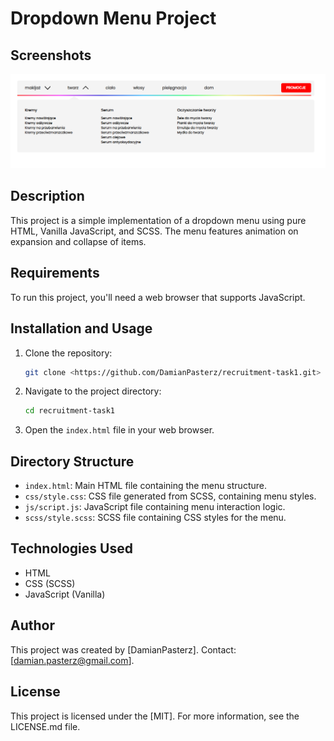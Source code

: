 # Dropdown Menu Project

## Screenshots

![App Screenshot](assets/readme/menu.png)

## Description

This project is a simple implementation of a dropdown menu using pure HTML, Vanilla JavaScript, and SCSS. The menu features animation on expansion and collapse of items.

## Requirements

To run this project, you'll need a web browser that supports JavaScript.

## Installation and Usage

1. Clone the repository:

   ```bash
   git clone <https://github.com/DamianPasterz/recruitment-task1.git>
   ```

2. Navigate to the project directory:

   ```bash
   cd recruitment-task1
   ```

3. Open the `index.html` file in your web browser.

## Directory Structure

- `index.html`: Main HTML file containing the menu structure.
- `css/style.css`: CSS file generated from SCSS, containing menu styles.
- `js/script.js`: JavaScript file containing menu interaction logic.
- `scss/style.scss`: SCSS file containing CSS styles for the menu.

## Technologies Used

- HTML
- CSS (SCSS)
- JavaScript (Vanilla)

## Author

This project was created by [DamianPasterz]. Contact: [damian.pasterz@gmail.com].

## License

This project is licensed under the [MIT]. For more information, see the LICENSE.md file.

